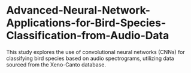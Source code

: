# Advanced-Neural-Network-Applications-for-Bird-Species-Classification-from-Audio-Data
This study explores the use of convolutional neural networks (CNNs) for classifying bird species based on audio spectrograms, utilizing data sourced from the Xeno-Canto database. 
